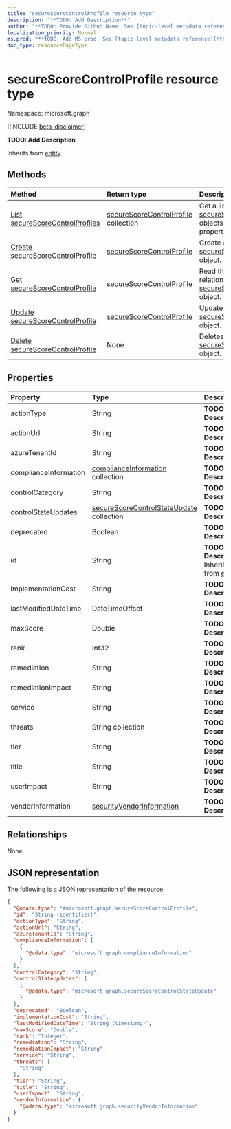 ```yaml
---
title: "secureScoreControlProfile resource type"
description: "**TODO: Add Description**"
author: "**TODO: Provide Github Name. See [topic-level metadata reference](https://msgo.azurewebsites.net/add/document/guidelines/metadata.html#topic-level-metadata)**"
localization_priority: Normal
ms.prod: "**TODO: Add MS prod. See [topic-level metadata reference](https://msgo.azurewebsites.net/add/document/guidelines/metadata.html#topic-level-metadata)**"
doc_type: resourcePageType
---
```


# secureScoreControlProfile resource type

Namespace: microsoft.graph

[!INCLUDE [beta-disclaimer](../../includes/beta-disclaimer.md)]

**TODO: Add Description**


Inherits from [entity](../resources/entity.md).

## Methods
|Method|Return type|Description|
|:---|:---|:---|
|[List secureScoreControlProfiles](../api/securescorecontrolprofile-list.md)|[secureScoreControlProfile](../resources/securescorecontrolprofile.md) collection|Get a list of the [secureScoreControlProfile](../resources/securescorecontrolprofile.md) objects and their properties.|
|[Create secureScoreControlProfile](../api/securescorecontrolprofile-create.md)|[secureScoreControlProfile](../resources/securescorecontrolprofile.md)|Create a new [secureScoreControlProfile](../resources/securescorecontrolprofile.md) object.|
|[Get secureScoreControlProfile](../api/securescorecontrolprofile-get.md)|[secureScoreControlProfile](../resources/securescorecontrolprofile.md)|Read the properties and relationships of a [secureScoreControlProfile](../resources/securescorecontrolprofile.md) object.|
|[Update secureScoreControlProfile](../api/securescorecontrolprofile-update.md)|[secureScoreControlProfile](../resources/securescorecontrolprofile.md)|Update the properties of a [secureScoreControlProfile](../resources/securescorecontrolprofile.md) object.|
|[Delete secureScoreControlProfile](../api/securescorecontrolprofile-delete.md)|None|Deletes a [secureScoreControlProfile](../resources/securescorecontrolprofile.md) object.|

## Properties
|Property|Type|Description|
|:---|:---|:---|
|actionType|String|**TODO: Add Description**|
|actionUrl|String|**TODO: Add Description**|
|azureTenantId|String|**TODO: Add Description**|
|complianceInformation|[complianceInformation](../resources/complianceinformation.md) collection|**TODO: Add Description**|
|controlCategory|String|**TODO: Add Description**|
|controlStateUpdates|[secureScoreControlStateUpdate](../resources/securescorecontrolstateupdate.md) collection|**TODO: Add Description**|
|deprecated|Boolean|**TODO: Add Description**|
|id|String|**TODO: Add Description** Inherited from [entity](../resources/entity.md).|
|implementationCost|String|**TODO: Add Description**|
|lastModifiedDateTime|DateTimeOffset|**TODO: Add Description**|
|maxScore|Double|**TODO: Add Description**|
|rank|Int32|**TODO: Add Description**|
|remediation|String|**TODO: Add Description**|
|remediationImpact|String|**TODO: Add Description**|
|service|String|**TODO: Add Description**|
|threats|String collection|**TODO: Add Description**|
|tier|String|**TODO: Add Description**|
|title|String|**TODO: Add Description**|
|userImpact|String|**TODO: Add Description**|
|vendorInformation|[securityVendorInformation](../resources/securityvendorinformation.md)|**TODO: Add Description**|

## Relationships
None.

## JSON representation
The following is a JSON representation of the resource.
<!-- {
  "blockType": "resource",
  "keyProperty": "id",
  "@odata.type": "microsoft.graph.secureScoreControlProfile",
  "baseType": "microsoft.graph.entity",
  "openType": true
}
-->
``` json
{
  "@odata.type": "#microsoft.graph.secureScoreControlProfile",
  "id": "String (identifier)",
  "actionType": "String",
  "actionUrl": "String",
  "azureTenantId": "String",
  "complianceInformation": [
    {
      "@odata.type": "microsoft.graph.complianceInformation"
    }
  ],
  "controlCategory": "String",
  "controlStateUpdates": [
    {
      "@odata.type": "microsoft.graph.secureScoreControlStateUpdate"
    }
  ],
  "deprecated": "Boolean",
  "implementationCost": "String",
  "lastModifiedDateTime": "String (timestamp)",
  "maxScore": "Double",
  "rank": "Integer",
  "remediation": "String",
  "remediationImpact": "String",
  "service": "String",
  "threats": [
    "String"
  ],
  "tier": "String",
  "title": "String",
  "userImpact": "String",
  "vendorInformation": {
    "@odata.type": "microsoft.graph.securityVendorInformation"
  }
}
```

